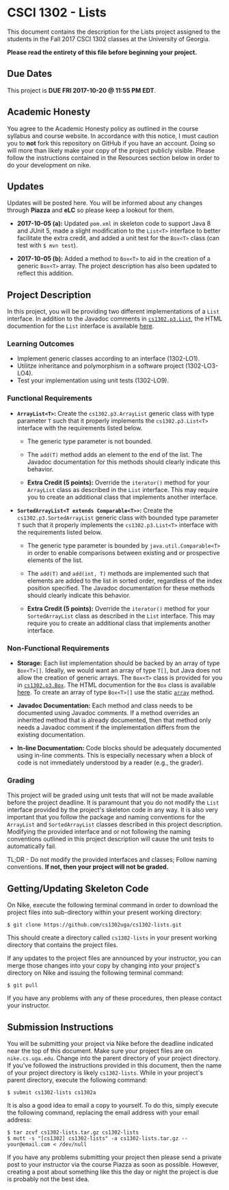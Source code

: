 # CSCI 1302 - Lists

This document contains the description for the Lists project
assigned to the students in the Fall 2017 CSCI 1302 classes
at the University of Georgia.

**Please read the entirety of this file before
beginning your project.** 

## Due Dates

This project is **DUE FRI 2017-10-20 @ 11:55 PM EDT**.

## Academic Honesty

You agree to the Academic Honesty policy as outlined in the course syllabus and
course website. In accordance with this notice, I must caution you to **not** 
fork this repository on GitHub if you have an account. Doing so will more than
likely make your copy of the project publicly visible. Please follow the 
instructions contained in the Resources section below in order to do your 
development on nike.

## Updates

Updates will be posted here. You will be informed about any changes 
through **Piazza** and **eLC** so please keep a lookout for them.

* **2017-10-05 (a):** Updated ```pom.xml``` in skeleton code to support
  Java 8 and JUnit 5, made a slight modification to the ```List<T>```
  interface to better facilitate the extra credit, and added a unit
  test for the ```Box<T>``` class (can test with ```$ mvn test```).

* **2017-10-05 (b):** Added a method to ```Box<T>``` to aid in the
  creation of a generic ```Box<T>``` array. The project description has
  also been updated to reflect this addition.

## Project Description

In this project, you will be providing two different implementations of
a ```List``` interface. In addition to the Javadoc comments in 
<a href="src/main/java/cs1302/p3/List.java">```cs1302.p3.List```</a>,
the HTML documention for the <code>List</code> interface is available 
<a href="http://cobweb.cs.uga.edu/~mec/cs1302/lists-apidocs/cs1302/p3/List.html">here</a>.

### Learning Outcomes

* Implement generic classes according to an interface (1302-LO1).
* Utilitze inheritance and polymorphism in a software project (1302-LO3-LO4).
* Test your implementation using unit tests (1302-LO9).

### Functional Requirements

* **```ArrayList<T>```:** Create the ```cs1302.p3.ArrayList``` generic class
  with type parameter ```T``` such that it properly implements the 
  ```cs1302.p3.List<T>``` interface with the requirements listed below.

  * The generic type parameter is not bounded.

  * The ```add(T)``` method adds an element to the end of the list. The Javadoc
    documentation for this methods should clearly indicate this behavior.

  * **Extra Credit (5 points):** Override the ```iterator()``` method for your
    ```ArrayList``` class as described in the ```List``` interface. This may 
    require you to create an additional class that implements another interface.

* **```SortedArrayList<T extends Comparable<T>>```:** Create the 
  ```cs1302.p3.SortedArrayList``` generic class with bounded type parameter 
  ```T``` such that it properly implements the ```cs1302.p3.List<T>``` 
  interface with the requirements listed below. 

  * The generic type parameter is bounded by ```java.util.Comparable<T>```
    in order to enable comparisons between existing and or prospective 
    elements of the list.

  * The ```add(T)``` and ```add(int, T)``` methods are implemented such that 
    elements are added to the list in sorted order, regardless of the index 
    position specified. The Javadoc documentation for these methods should 
    clearly indicate this behavior.

  * **Extra Credit (5 points):** Override the ```iterator()``` method for your
    ```SortedArrayList``` class as described in the ```List``` interface. This 
    may require you to create an additional class that implements another 
    interface.

### Non-Functional Requirements

* **Storage:** Each list implementation should be backed by an array of type
  ```Box<T>[]```. Ideally, we would want an array of type ```T[]```, but Java
  does not allow the creation of generic arrays. The ```Box<T>``` class is
  provided for you in 
  <a href="src/main/java/cs1302/p3/Box.java">```cs1302.p3.Box```</a>.
  The HTML documention for the <code>Box</code> class is available 
  <a href="http://cobweb.cs.uga.edu/~mec/cs1302/lists-apidocs/cs1302/p3/Box.html">here</a>.
  To create an array of type ```Box<T>[]``` use the static 
  <a href="http://cobweb.cs.uga.edu/~mec/cs1302/lists-apidocs/cs1302/p3/Box.html#array-int-">```array```</a>
  method. 

* **Javadoc Documentation:** Each method and class needs to be documented
  using Javadoc comments. If a method overrides an inheritted method that is
  already documented, then that method only needs a Javadoc comment if the
  implementation differs from the existing documentation. 

* **In-line Documentation:** Code blocks should be adequately documented
  using in-line comments. This is especially necessary when a block of code
  is not immediately understood by a reader (e.g., the grader). 

### Grading

This project will be graded using unit tests that will not be made available
before the project deadline. It is paramount that you do not modify the
<code>List</code> interface provided by the project's skeleton code in any
way. It is also very important that you follow the package and naming
conventions for the <code>ArrayList</code> and <code>SortedArrayList</code>
classes described in this project description. Modifying the provided 
interface and or not following the naming conventions outlined in this
project description will cause the unit tests to automatically fail. 

TL;DR - Do not modify the provided interfaces and classes; Follow naming 
conventions. **If not, then your project will not be graded.**

## Getting/Updating Skeleton Code

On Nike, execute the following terminal command in order to download the project
files into sub-directory within your present working directory:

```
$ git clone https://github.com/cs1302uga/cs1302-lists.git
```

This should create a directory called <code>cs1302-lists</code> in
your present working directory that contains the project files.

If any updates to the project files are announced by your instructor, you can
merge those changes into your copy by changing into your project's directory
on Nike and issuing the following terminal command:

```
$ git pull
```

If you have any problems with any of these procedures, then please contact
your instructor.

## Submission Instructions

You will be submitting your project via Nike before the deadline indicated
near the top of this document. Make sure your project files
are on <code>nike.cs.uga.edu</code>. Change into the parent directory of your
project directory. If you've followed the instructions provided in this document, 
then the name of your project directory is likely <code>cs1302-lists</code>. 
While in your project's parent directory, execute the following command: 

```
$ submit cs1302-lists cs1302a
```

It is also a good idea to email a copy to yourself. To do this, simply execute 
the following command, replacing the email address with your email address:

```
$ tar zcvf cs1302-lists.tar.gz cs1302-lists
$ mutt -s "[cs1302] cs1302-lists" -a cs1302-lists.tar.gz -- your@email.com < /dev/null
```

If you have any problems submitting your project then please send a private
post to your instructor via the course Piazza as soon as possible. However, 
creating a post about something like this the day or night the project is due 
is probably not the best idea.


